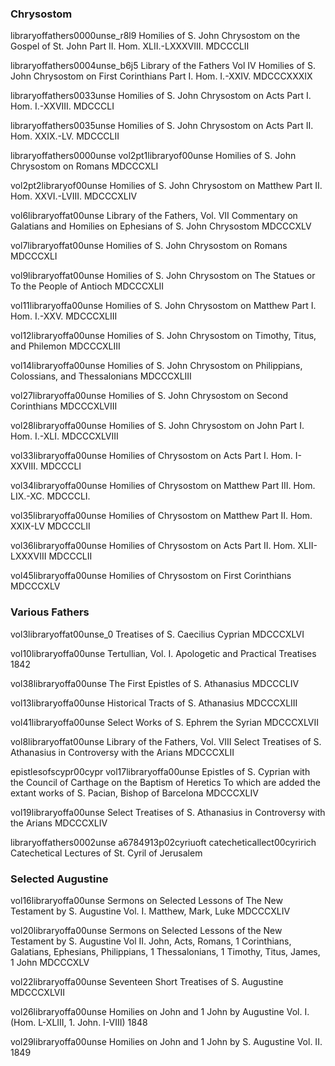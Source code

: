 ### Chrysostom

libraryoffathers0000unse_r8l9
Homilies of S. John Chrysostom on the Gospel of St. John
Part II. Hom. XLII.-LXXXVIII.
MDCCCLII

libraryoffathers0004unse_b6j5
Library of the Fathers
Vol IV
Homilies of S. John Chrysostom on First Corinthians
Part I. Hom. I.-XXIV.
MDCCCXXXIX

libraryoffathers0033unse
Homilies of S. John Chrysostom on Acts
Part I. Hom. I.-XXVIII.
MDCCCLI

libraryoffathers0035unse
Homilies of S. John Chrysostom on Acts
Part II. Hom. XXIX.-LV.
MDCCCLII

libraryoffathers0000unse
vol2pt1libraryof00unse
Homilies of S. John Chrysostom on Romans
MDCCCXLI

vol2pt2libraryof00unse
Homilies of S. John Chrysostom on Matthew
Part II. Hom. XXVI.-LVIII.
MDCCCXLIV

vol6libraryoffat00unse
Library of the Fathers, Vol. VII
Commentary on Galatians and Homilies on Ephesians of S. John Chrysostom
MDCCCXLV

vol7libraryoffat00unse
Homilies of S. John Chrysostom on Romans
MDCCCXLI

vol9libraryoffat00unse
Homilies of S. John Chrysostom on The Statues or To the People of Antioch
MDCCCXLII

vol11libraryoffa00unse
Homilies of S. John Chrysostom on Matthew
Part I. Hom. I.-XXV.
MDCCCXLIII

vol12libraryoffa00unse
Homilies of S. John Chrysostom on Timothy, Titus, and Philemon
MDCCCXLIII

vol14libraryoffa00unse
Homilies of S. John Chrysostom on Philippians, Colossians, and Thessalonians
MDCCCXLIII

vol27libraryoffa00unse
Homilies of S. John Chrysostom on Second Corinthians
MDCCCXLVIII

vol28libraryoffa00unse
Homilies of S. John Chrysostom on John
Part I. Hom. I.-XLI.
MDCCCXLVIII

vol33libraryoffa00unse
Homilies of Chrysostom on Acts
Part I. Hom. I-XXVIII.
MDCCCLI

vol34libraryoffa00unse
Homilies of Chrysostom on Matthew
Part III. Hom. LIX.-XC.
MDCCCLI.

vol35libraryoffa00unse
Homilies of Chrysostom on Matthew
Part II. Hom. XXIX-LV
MDCCCLII

vol36libraryoffa00unse
Homilies of Chrysostom on Acts
Part II. Hom. XLII-LXXXVIII
MDCCCLII

vol45libraryoffa00unse
Homilies of Chrysostom on First Corinthians
MDCCCXLV









### Various Fathers

vol3libraryoffat00unse_0
Treatises of S. Caecilius Cyprian
MDCCCXLVI

vol10libraryoffa00unse
Tertullian, Vol. I. Apologetic and Practical Treatises
1842

vol38libraryoffa00unse
The First Epistles of S. Athanasius
MDCCCLIV

vol13libraryoffa00unse
Historical Tracts of S. Athanasius
MDCCCXLIII

vol41libraryoffa00unse
Select Works of S. Ephrem the Syrian
MDCCCXLVII

vol8libraryoffat00unse
Library of the Fathers, Vol. VIII
Select Treatises of S. Athanasius in Controversy with the Arians
MDCCCXLII

epistlesofscypr00cypr
vol17libraryoffa00unse
Epistles of S. Cyprian with the Council of Carthage on the Baptism of Heretics
To which are added the extant works of S. Pacian, Bishop of Barcelona
MDCCCXLIV

vol19libraryoffa00unse
Select Treatises of S. Athanasius in Controversy with the Arians
MDCCCXLIV

libraryoffathers0002unse
a6784913p02cyriuoft
catecheticallect00cyririch
Catechetical Lectures of St. Cyril of Jerusalem






### Selected Augustine

vol16libraryoffa00unse
Sermons on Selected Lessons of The New Testament by S. Augustine
Vol. I. Matthew, Mark, Luke
MDCCCXLIV

vol20libraryoffa00unse
Sermons on Selected Lessons of the New Testament by S. Augustine
Vol II. John, Acts, Romans, 1 Corinthians, Galatians, Ephesians, Philippians, 1 Thessalonians, 1 Timothy, Titus, James, 1 John
MDCCCXLV

vol22libraryoffa00unse
Seventeen Short Treatises of S. Augustine
MDCCCXLVII

vol26libraryoffa00unse
Homilies on John and 1 John by Augustine
Vol. I. (Hom. L-XLIII, 1. John. I-VIII)
1848

vol29libraryoffa00unse
Homilies on John and 1 John by S. Augustine
Vol. II.
1849
